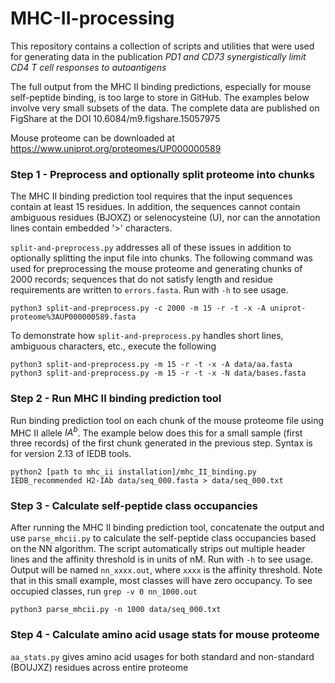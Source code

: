 # MHC-II-processing

This repository contains a collection of scripts and utilities that
were used for generating data in the publication *PD1 and CD73
synergistically limit CD4 T cell responses to autoantigens*

The full output from the MHC II binding predictions, especially for
mouse self-peptide binding, is too large to store in GitHub. The
examples below involve very small subsets of the data. The complete
data are published on FigShare at the DOI 10.6084/m9.figshare.15057975

Mouse proteome can be downloaded at https://www.uniprot.org/proteomes/UP000000589

### Step 1 - Preprocess and optionally split proteome into chunks

The MHC II binding prediction tool requires that the input sequences
contain at least 15 residues. In addition, the sequences cannot
contain ambiguous residues (BJOXZ) or selenocysteine (U), nor can the
annotation lines contain embedded '>' characters.

`split-and-preprocess.py` addresses all of these issues in addition to
optionally splitting the input file into chunks. The following command
was used for preprocessing the mouse proteome and generating chunks of
2000 records; sequences that do not satisfy length and residue
requirements are written to `errors.fasta`. Run with `-h` to see usage.

```
python3 split-and-preprocess.py -c 2000 -m 15 -r -t -x -A uniprot-proteome%3AUP000000589.fasta
```

To demonstrate how `split-and-preprocess.py` handles short lines,
ambiguous characters, etc., execute the following

```
python3 split-and-preprocess.py -m 15 -r -t -x -A data/aa.fasta
python3 split-and-preprocess.py -m 15 -r -t -x -N data/bases.fasta
```

### Step 2 - Run MHC II binding prediction tool

Run binding prediction tool on each chunk of the mouse proteome file
using MHC II allele $IA^b$. The example below does this for a small
sample (first three records) of the first chunk generated in the
previous step. Syntax is for version 2.13 of IEDB tools. 

```
python2 [path to mhc_ii installation]/mhc_II_binding.py IEDB_recommended H2-IAb data/seq_000.fasta > data/seq_000.txt
```

### Step 3 - Calculate self-peptide class occupancies

After running the MHC II binding prediction tool, concatenate the
output and use `parse_mhcii.py` to calculate the self-peptide class
occupancies based on the NN algorithm. The script automatically strips
out multiple header lines and the affinity threshold is in units of
nM. Run with `-h` to see usage. Output will be named `nn_xxxx.out`,
where `xxxx` is the affinity threshold. Note that in this small
example, most classes will have zero occupancy. To see occupied
classes, run `grep -v 0 nn_1000.out`

```
python3 parse_mhcii.py -n 1000 data/seq_000.txt
```

### Step 4 - Calculate amino acid usage stats for mouse proteome

`aa_stats.py` gives amino acid usages for both standard and
non-standard (BOUJXZ) residues across entire proteome

```python3 aa_stats.py uniprot-proteome%3AUP000000589.fasta 
```
